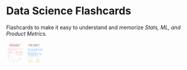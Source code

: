 # Data Science Flashcards 

Flashcards to make it easy to understand and memorize *Stats, ML, and Product Metrics.*  

<img src="flashcards-2.jpg" width="48">
<img src="flashcards-3.jpg" width="48">

